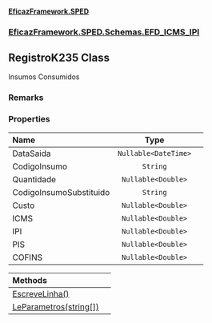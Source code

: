 #### [EficazFramework.SPED](EficazFrameworkSPED.md 'EficazFramework SPED')
### [EficazFramework.SPED.Schemas.EFD_ICMS_IPI](EficazFramework.SPED.Schemas.EFD_ICMS_IPI.md 'EficazFramework.SPED.Schemas.EFD_ICMS_IPI')

## RegistroK235 Class

Insumos Consumidos

### Remarks
### Properties

| Name | Type | |
| :--- | :---: | :--- |
| DataSaida | `Nullable<DateTime>` |  |
| CodigoInsumo | `String` |  |
| Quantidade | `Nullable<Double>` |  |
| CodigoInsumoSubstituido | `String` |  |
| Custo | `Nullable<Double>` |  |
| ICMS | `Nullable<Double>` |  |
| IPI | `Nullable<Double>` |  |
| PIS | `Nullable<Double>` |  |
| COFINS | `Nullable<Double>` |  |

| Methods | |
| :--- | :--- |
| [EscreveLinha()](EficazFramework.SPED.Schemas.EFD_ICMS_IPI/RegistroK235/EscreveLinha().md 'EficazFramework.SPED.Schemas.EFD_ICMS_IPI.RegistroK235.EscreveLinha()') | |
| [LeParametros(string[])](EficazFramework.SPED.Schemas.EFD_ICMS_IPI/RegistroK235/LeParametros(string[]).md 'EficazFramework.SPED.Schemas.EFD_ICMS_IPI.RegistroK235.LeParametros(string[])') | |
